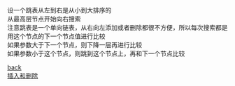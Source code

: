 设一个跳表从左到右是从小到大排序的  
从最高层节点开始向右搜索  
注意跳表是一个单向链表，从右向左添加或者删除都很不方便，所以每次搜索都是用这个节点的下一个节点值进行比较  
如果参数大于下一个节点，则下降一层再进行比较  
如果参数小于这个节点，则跳到这个节点上，再和下一个节点比较  

[back](1.md)  
[插入和删除](../20201206/1.md)